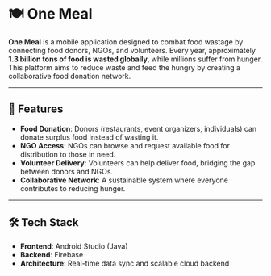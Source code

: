 # 🍽️ One Meal

**One Meal** is a mobile application designed to combat food wastage by connecting food donors, NGOs, and volunteers. Every year, approximately **1.3 billion tons of food is wasted globally**, while millions suffer from hunger. This platform aims to reduce waste and feed the hungry by creating a collaborative food donation network.

---

## 🚀 Features

- **Food Donation**: Donors (restaurants, event organizers, individuals) can donate surplus food instead of wasting it.
- **NGO Access**: NGOs can browse and request available food for distribution to those in need.
- **Volunteer Delivery**: Volunteers can help deliver food, bridging the gap between donors and NGOs.
- **Collaborative Network**: A sustainable system where everyone contributes to reducing hunger.

---

## 🛠️ Tech Stack

- **Frontend**: Android Studio (Java)
- **Backend**: Firebase
- **Architecture**: Real-time data sync and scalable cloud backend

